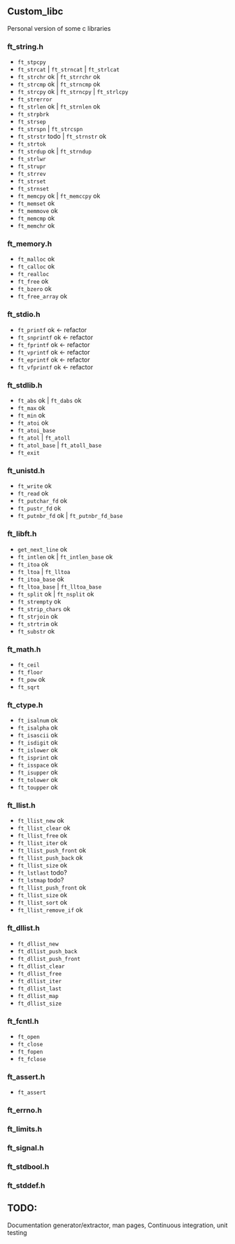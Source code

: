 ## Custom_libc
Personal version of some c libraries
### ft_string.h
- `ft_stpcpy`
- `ft_strcat` | `ft_strncat` | `ft_strlcat`
- `ft_strchr` ok | `ft_strrchr` ok
- `ft_strcmp` ok | `ft_strncmp` ok
- `ft_strcpy` ok | `ft_strncpy` | `ft_strlcpy`
- `ft_strerror`
- `ft_strlen` ok | `ft_strnlen` ok
- `ft_strpbrk`
- `ft_strsep`
- `ft_strspn` | `ft_strcspn`
- `ft_strstr` todo | `ft_strnstr` ok
- `ft_strtok`
- `ft_strdup` ok | `ft_strndup`
- `ft_strlwr`
- `ft_strupr`
- `ft_strrev`
- `ft_strset`
- `ft_strnset`
- `ft_memcpy` ok | `ft_memccpy` ok
- `ft_memset` ok
- `ft_memmove` ok
- `ft_memcmp` ok
- `ft_memchr` ok
### ft_memory.h
- `ft_malloc` ok
- `ft_calloc` ok
- `ft_realloc`
- `ft_free` ok
- `ft_bzero` ok
- `ft_free_array` ok
### ft_stdio.h
- `ft_printf` ok <- refactor
- `ft_snprintf` ok <- refactor
- `ft_fprintf` ok <- refactor
- `ft_vprintf` ok <- refactor
- `ft_eprintf` ok <- refactor
- `ft_vfprintf` ok <- refactor
### ft_stdlib.h
- `ft_abs` ok | `ft_dabs` ok
- `ft_max` ok
- `ft_min` ok
- `ft_atoi` ok
- `ft_atoi_base`
- `ft_atol` | `ft_atoll`
- `ft_atol_base` | `ft_atoll_base`
- `ft_exit`
### ft_unistd.h
- `ft_write` ok
- `ft_read` ok
- `ft_putchar_fd` ok
- `ft_pustr_fd` ok
- `ft_putnbr_fd` ok | `ft_putnbr_fd_base`
### ft_libft.h
- `get_next_line` ok
- `ft_intlen` ok | `ft_intlen_base` ok
- `ft_itoa` ok
- `ft_ltoa` | `ft_lltoa`
- `ft_itoa_base` ok
- `ft_ltoa_base` | `ft_lltoa_base`
- `ft_split` ok | `ft_nsplit` ok
- `ft_strempty` ok
- `ft_strip_chars` ok
- `ft_strjoin` ok
- `ft_strtrim` ok
- `ft_substr` ok
### ft_math.h
- `ft_ceil`
- `ft_floor`
- `ft_pow` ok
- `ft_sqrt`
### ft_ctype.h
- `ft_isalnum` ok
- `ft_isalpha` ok
- `ft_isascii` ok
- `ft_isdigit` ok
- `ft_islower` ok
- `ft_isprint` ok
- `ft_isspace` ok
- `ft_isupper` ok
- `ft_tolower` ok
- `ft_toupper` ok
### ft_llist.h
- `ft_llist_new` ok
- `ft_llist_clear` ok
- `ft_llist_free` ok
- `ft_llist_iter` ok
- `ft_llist_push_front` ok
- `ft_llist_push_back` ok
- `ft_llist_size` ok
- `ft_lstlast` todo?
- `ft_lstmap` todo?
- `ft_llist_push_front` ok
- `ft_llist_size` ok
- `ft_llist_sort` ok
- `ft_llist_remove_if` ok
### ft_dllist.h
- `ft_dllist_new`
- `ft_dllist_push_back`
- `ft_dllist_push_front`
- `ft_dllist_clear`
- `ft_dllist_free`
- `ft_dllist_iter`
- `ft_dllist_last`
- `ft_dllist_map`
- `ft_dllist_size`
### ft_fcntl.h
- `ft_open`
- `ft_close`
- `ft_fopen`
- `ft_fclose`
### ft_assert.h
- `ft_assert`
### ft_errno.h
### ft_limits.h
### ft_signal.h
### ft_stdbool.h
### ft_stddef.h

## TODO:
Documentation generator/extractor, man pages, Continuous integration, unit testing
